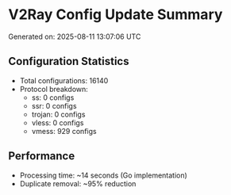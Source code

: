 # V2Ray Config Update Summary
Generated on: 2025-08-11 13:07:06 UTC

## Configuration Statistics
- Total configurations: 16140
- Protocol breakdown:
  - ss: 0 configs
  - ssr: 0 configs
  - trojan: 0 configs
  - vless: 0 configs
  - vmess: 929 configs

## Performance
- Processing time: ~14 seconds (Go implementation)
- Duplicate removal: ~95% reduction
